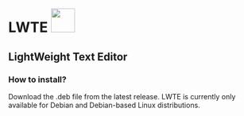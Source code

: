 # LWTE <img src="https://github.com/jakub-swiniarski/LWTE/assets/77209709/c0dca519-6c62-44cd-ac45-e13aefdea882" width=48 height=48>
## LightWeight Text Editor

### How to install?
Download the .deb file from the latest release. LWTE is currently only available for Debian and Debian-based Linux distributions.
